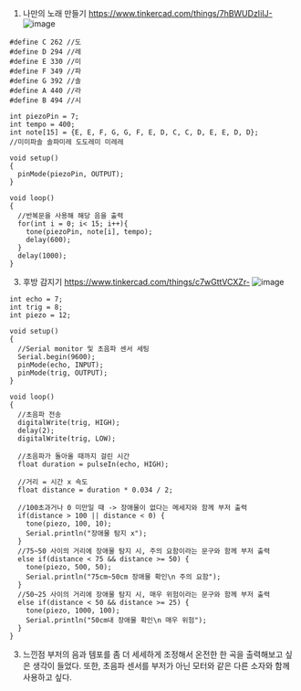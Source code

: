 1. 나만의 노래 만들기
https://www.tinkercad.com/things/7hBWUDzIiIJ-
![image](https://github.com/sejongsmarcle/2024_Spring_SMARCLE_Snaegi_Study/assets/146776617/563501aa-e5e4-4cea-89d0-8d7a2dafc887)
```
#define C 262 //도
#define D 294 //레
#define E 330 //미
#define F 349 //파
#define G 392 //솔
#define A 440 //라
#define B 494 //시

int piezoPin = 7;
int tempo = 400;
int note[15] = {E, E, F, G, G, F, E, D, C, C, D, E, E, D, D};
//미미파솔 솔파미레 도도레미 미레레

void setup()
{
  pinMode(piezoPin, OUTPUT);
}

void loop()
{
  //반복문을 사용해 해당 음을 출력
  for(int i = 0; i< 15; i++){
  	tone(piezoPin, note[i], tempo);
    delay(600);
  }
  delay(1000);
}
```

3. 후방 감지기
https://www.tinkercad.com/things/c7wGttVCXZr-
![image](https://github.com/sejongsmarcle/2024_Spring_SMARCLE_Snaegi_Study/assets/146776617/169445c0-63be-4809-a379-123885ab0dfc)
```
int echo = 7; 
int trig = 8;
int piezo = 12;

void setup()
{
  //Serial monitor 및 초음파 센서 세팅
  Serial.begin(9600);
  pinMode(echo, INPUT);
  pinMode(trig, OUTPUT);
}

void loop()
{
  //초음파 전송
  digitalWrite(trig, HIGH);
  delay(2);
  digitalWrite(trig, LOW);

  //초음파가 돌아올 때까지 걸린 시간
  float duration = pulseIn(echo, HIGH);

  //거리 = 시간 x 속도
  float distance = duration * 0.034 / 2;

  //100초과거나 0 미만일 때 -> 장애물이 없다는 메세지와 함께 부저 출력
  if(distance > 100 || distance < 0) {
    tone(piezo, 100, 10);
    Serial.println("장애물 탐지 x");
  }
  //75~50 사이의 거리에 장애물 탐지 시, 주의 요함이라는 문구와 함께 부저 출력
  else if(distance < 75 && distance >= 50) {
    tone(piezo, 500, 50);
    Serial.println("75cm~50cm 장애물 확인\n 주의 요함");
  }
  //50~25 사이의 거리에 장애물 탐지 시, 매우 위험이라는 문구와 함께 부저 출력
  else if(distance < 50 && distance >= 25) {
    tone(piezo, 1000, 100);
    Serial.println("50cm내 장애물 확인\n 매우 위험");
  }
}
  ```
3. 느낀점
   부저의 음과 템포를 좀 더 세세하게 조정해서 온전한 한 곡을 출력해보고 싶은 생각이 들었다. 또한, 초음파 센서를 부저가 아닌 모터와 같은 다른 소자와 함께 사용하고 싶다.
